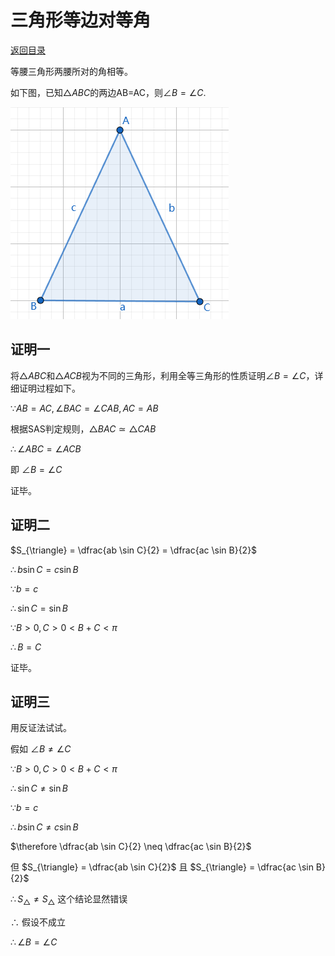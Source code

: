 <script>
MathJax = {
  tex: {
    inlineMath: [['$', '$'], ['\\(', '\\)']]
  }
};
</script>
<script id="MathJax-script" async
  src="https://cdn.jsdelivr.net/npm/mathjax@3/es5/tex-chtml.js">
</script>

# 三角形等边对等角

[返回目录](index.md)

等腰三角形两腰所对的角相等。

如下图，已知$\triangle ABC$的两边AB=AC，则$\angle B = \angle C$.

![](images/IsoscelesTriangle.png)

## 证明一

将$\triangle ABC$和$\triangle ACB$视为不同的三角形，利用全等三角形的性质证明$\angle B = \angle C$，详细证明过程如下。

$\because AB = AC, \angle BAC = \angle CAB, AC = AB$

根据SAS判定规则，$\triangle BAC \simeq \triangle CAB$

$\therefore \angle ABC = \angle ACB$

即 $\angle B = \angle C$

证毕。

## 证明二

$S_{\triangle} = \dfrac{ab \sin C}{2} = \dfrac{ac \sin B}{2}$

$\therefore b \sin C = c \sin B$

$\because b = c$

$\therefore \sin C = \sin B$

$\because B \gt 0, C \gt 0 \lt B + C \lt \pi$

$\therefore B = C$

证毕。

## 证明三

用反证法试试。

假如 $\angle B \neq \angle C$

$\because B \gt 0, C \gt 0 \lt B + C \lt \pi$

$\therefore \sin C \neq \sin B$

$\because b = c$

$\therefore b \sin C \neq c \sin B$

$\therefore \dfrac{ab \sin C}{2} \neq \dfrac{ac \sin B}{2}$

但 $S_{\triangle} = \dfrac{ab \sin C}{2}$ 且 $S_{\triangle} = \dfrac{ac \sin B}{2}$

$\therefore S_{\triangle} \neq S_{\triangle}$ 这个结论显然错误

$\therefore$ 假设不成立

$\therefore \angle B = \angle C$
